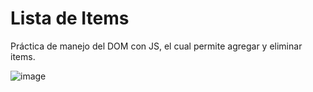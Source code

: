 # Lista de Items

Práctica de manejo del DOM con JS, el cual permite agregar y eliminar items.

![image](https://user-images.githubusercontent.com/83165602/187242353-8233e77c-cdc0-432b-8ca5-d6a8be30c8fd.png)

